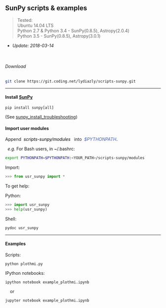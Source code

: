 ## SunPy scripts & examples
> Tested:<br />
> Ubuntu 14.04 LTS<br />
> Python 2.7 & Python 3.4 - SunPy(0.8.5), Astropy(2.0.4)<br />
> Python 3.5 - SunPy(0.8.5), Astropy(3.0.1)

* *Update: 2018-03-14*

<br />

###### Download

``` sh
git clone https://git.coding.net/lydiazly/scripts-sunpy.git
```

---

#### Install [<u>SunPy</u>](http://sunpy.org)

    pip install sunpy[all]

(See [<u>sunpy_install_troubleshooting</u>](https://coding.net/u/lydiazly/p/scripts-sunpy/git/blob/master/sunpy_install_troubleshooting.txt))

#### Import user modules

Append&nbsp;&nbsp;<span style="color:#000000">*scripts-sunpy/modules*</span>&nbsp;&nbsp;
into&nbsp;&nbsp;<span style="color:#445eac">*$PYTHONPATH*</span>.

&nbsp;&nbsp;*e.g.* For Bash users, in ~/.bashrc:

``` sh
export PYTHONPATH=$PYTHONPATH:<YOUR_PATH>/scripts-sunpy/modules
```

Import:

``` python
>>> from usr_sunpy import *
```

To get help:

Python:

``` python
>>> import usr_sunpy
>>> help(usr_sunpy)
```

Shell:

``` sh
pydoc usr_sunpy
```

---

#### Examples

Scripts:

    python plothmi.py

IPython notebooks:

    ipython notebook example_plothmi.ipynb

&nbsp;&nbsp;&nbsp;&nbsp;or

    jupyter notebook example_plothmi.ipynb

